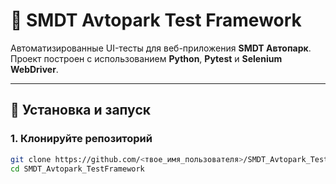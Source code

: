 # 🧪 SMDT Avtopark Test Framework

Автоматизированные UI-тесты для веб-приложения **SMDT Автопарк**.  
Проект построен с использованием **Python**, **Pytest** и **Selenium WebDriver**.

---

## 🚀 Установка и запуск

### 1. Клонируйте репозиторий
```bash
git clone https://github.com/<твое_имя_пользователя>/SMDT_Avtopark_TestFramework.git
cd SMDT_Avtopark_TestFramework
